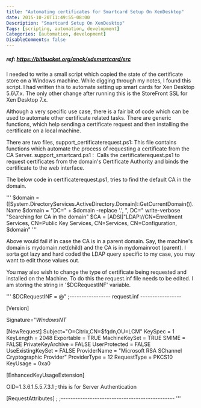```yaml
---
title: "Automating certificates for Smartcard Setup On XenDesktop"
date: 2015-10-20T11:49:55-08:00
Description: "Smartcard Setup On XenDesktop"
Tags: [scripting, automation, development]
Categories: [automation, development]
DisableComments: false
---
```

##### ref: https://bitbucket.org/anck/xdsmartcard/src

I needed to write a small script which copied the state of the certificate store on a Windows machine. While digging through my notes, I found this script. I had written this to automate setting up smart cards for Xen Desktop 5.6\7.x. The only other change after running this is the StoreFront SSL for Xen Desktop 7.x.

Although a very specific use case, there is a fair bit of code which can be used to automate other certificate related tasks. There are generic functions, which help sending a certificate request and then installing the certificate on a local machine.

There are two files, support_certificaterequest.ps1: This file contains functions which automate the process of requesting a certificate from the CA Server.
support_smartcard.ps1 :  Calls the certificaterequest.ps1 to request certificates from the domain's Certificate Authority and binds the certificate to the web interface.

The below code in certificaterequest.ps1, tries to find the default CA in the domain.

'''
$domain = ([System.DirectoryServices.ActiveDirectory.Domain]::GetCurrentDomain()).Name
$domain = "DC=" + $domain -replace '\.', ", DC="
write-verbose "Searching for CA in the domain"
$CA = [ADSI]"LDAP://CN=Enrollment Services, CN=Public Key Services, CN=Services, CN=Configuration, $domain"
'''

Above would fail if in case the CA is in a parent domain. Say, the machine's domain is mydomain.net(child) and the CA is in mydomainroot (parent). I sorta got lazy and hard coded the LDAP query specific to my case, you may want to edit those values out.

You may also wish to change the type of certificate being requested and installed on the Machine. To do this the request.inf file needs to be edited. I am storing the string in '$DCRequestINF' variable.

'''
$DCRequestINF =
@"
;----------------- request.inf -----------------</code>

[Version]

Signature="$Windows NT$

[NewRequest]
Subject="O=Citrix,CN=$fqdn,OU=LCM"
KeySpec = 1
KeyLength = 2048
Exportable = TRUE
MachineKeySet = TRUE
SMIME = FALSE
PrivateKeyArchive = FALSE
UserProtected = FALSE
UseExistingKeySet = FALSE
ProviderName = "Microsoft RSA SChannel Cryptographic Provider"
ProviderType = 12
RequestType = PKCS10
KeyUsage = 0xa0

[EnhancedKeyUsageExtension]

OID=1.3.6.1.5.5.7.3.1 ; this is for Server Authentication

[RequestAttributes]
;
;-----------------------------------------------
'''